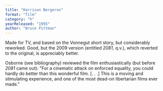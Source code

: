 ```yaml
---
title: "Harrison Bergeron"
format: "film"
category: "h"
yearReleased: "1995"
author: "Bruce Pittman"
---
```

Made for TV, and based on the Vonnegut short story, but  considerably reworked. Good, but the 2009 version (entitled  _2081_, q.v.), which reverted to the original, is  appreciably better.

Osborne (see bibliography) reviewed the film  enthusiastically (but before _2081_ came out):  "For a cinematic attack on enforced equality, you could hardly do better than  this wonderful film. [. . .] This is a moving and stimulating experience, and  one of the most dead-on libertarian films ever made."
 
